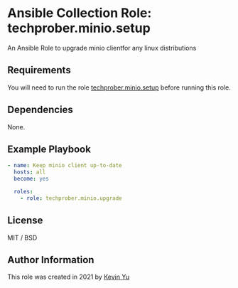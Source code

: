 # Ansible Collection Role: techprober.minio.setup

An Ansible Role to upgrade minio clientfor any linux distributions

## Requirements

You will need to run the role [techprober.minio.setup](https://github.com/techprober/galaxy-collections/tree/master/collections/minio/roles/setup) before running this role.

## Dependencies

None.

## Example Playbook

```yaml
- name: Keep minio client up-to-date
  hosts: all
  become: yes

  roles:
    - role: techprober.minio.upgrade
```

## License

MIT / BSD

## Author Information

This role was created in 2021 by [Kevin Yu](https://github.com/yqlbu)

